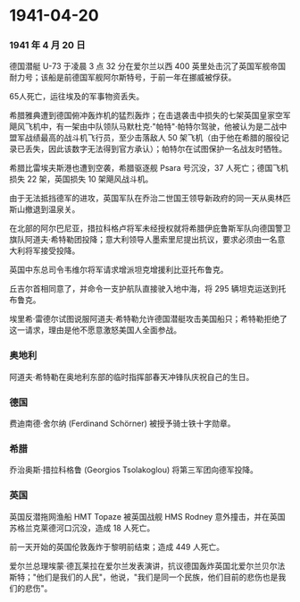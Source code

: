 # 1941-04-20

### 1941 年 4 月 20 日

德国潜艇 U-73 于凌晨 3 点 32 分在爱尔兰以西 400
英里处击沉了英国军舰帝国耐力号；该船是前德国军舰阿尔斯特号，于前一年在挪威被俘获。

65人死亡，运往埃及的军事物资丢失。

希腊雅典遭到德国俯冲轰炸机的猛烈轰炸；在击退袭击中损失的七架英国皇家空军飓风飞机中，有一架由中队领队马默杜克·"帕特"·帕特尔驾驶，他被认为是二战中盟军战绩最高的战斗机飞行员，至少击落敌人
50
架飞机（由于他在希腊的服役记录已丢失，因此该数字无法得到官方承认）；帕特尔在试图保护一名战友时牺牲。

希腊比雷埃夫斯港也遭到空袭，希腊驱逐舰 Psara 号沉没，37
人死亡；德国飞机损失 22 架，英国损失 10 架飓风战斗机。

由于无法抵挡德军的进攻，英国军队在乔治二世国王领导新政府的同一天从奥林匹斯山撤退到温泉关。

在北部的阿尔巴尼亚，措拉科格卢将军未经授权就将希腊伊庇鲁斯军队向德国警卫旗队阿道夫·希特勒团投降；意大利领导人墨索里尼提出抗议，要求必须由一名意大利将军接受投降。

英国中东总司令韦维尔将军请求增派坦克增援利比亚托布鲁克。

丘吉尔首相同意了，并命令一支护航队直接驶入地中海，将 295
辆坦克运送到托布鲁克。

埃里希·雷德尔试图说服阿道夫·希特勒允许德国潜艇攻击美国船只；希特勒拒绝了这一请求，理由是他不愿意激怒美国人全面参战。

### 奥地利

阿道夫·希特勒在奥地利东部的临时指挥部春天冲锋队庆祝自己的生日。

### 德国

费迪南德·舍尔纳 (Ferdinand Schörner) 被授予骑士铁十字勋章。

### 希腊

乔治奥斯·措拉科格鲁 (Georgios Tsolakoglou) 将第三军团向德军投降。

### 英国

英国反潜拖网渔船 HMT Topaze 被英国战舰 HMS Rodney
意外撞击，并在英国苏格兰克莱德河口沉没，造成 18 人死亡。

前一天开始的英国伦敦轰炸于黎明前结束；造成 449 人死亡。

爱尔兰总理埃蒙·德瓦莱拉在爱尔兰发表演讲，抗议德国轰炸英国北爱尔兰贝尔法斯特；"他们是我们的人民"，他说，"我们是同一个民族，他们目前的悲伤也是我们的悲伤"。